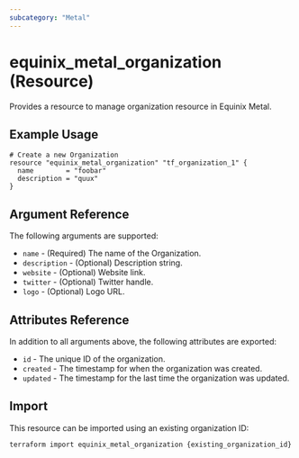 ```yaml
---
subcategory: "Metal"
---
```


# equinix_metal_organization (Resource)

Provides a resource to manage organization resource in Equinix Metal.

## Example Usage

```hcl
# Create a new Organization
resource "equinix_metal_organization" "tf_organization_1" {
  name        = "foobar"
  description = "quux"
}
```

## Argument Reference

The following arguments are supported:

* `name` - (Required) The name of the Organization.
* `description` - (Optional) Description string.
* `website` - (Optional) Website link.
* `twitter` - (Optional) Twitter handle.
* `logo` - (Optional) Logo URL.

## Attributes Reference

In addition to all arguments above, the following attributes are exported:

* `id` - The unique ID of the organization.
* `created` - The timestamp for when the organization was created.
* `updated` - The timestamp for the last time the organization was updated.

## Import

This resource can be imported using an existing organization ID:

```sh
terraform import equinix_metal_organization {existing_organization_id}
```
